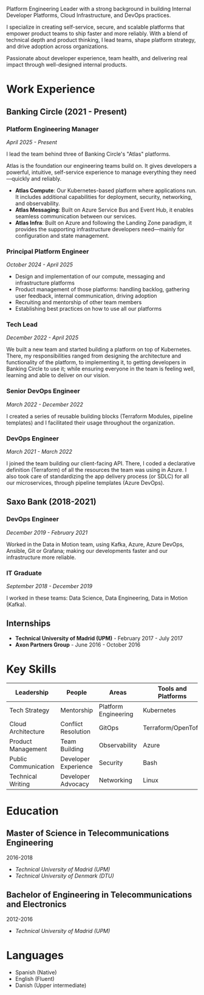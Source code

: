 Platform Engineering Leader with a strong background in building Internal Developer Platforms, Cloud Infrastructure, and DevOps practices.

I specialize in creating self-service, secure, and scalable platforms that empower product teams to ship faster and more reliably. With a blend of technical depth and product thinking, I lead teams, shape platform strategy, and drive adoption across organizations.

Passionate about developer experience, team health, and delivering real impact through well-designed internal products.

# Work Experience

## Banking Circle (2021 - Present)

### Platform Engineering Manager
*April 2025 - Present*

I lead the team behind three of Banking Circle's "Atlas" platforms.

Atlas is the foundation our engineering teams build on. It gives developers a powerful, intuitive, self-service experience to manage everything they need—quickly and reliably.

- **Atlas Compute**: Our Kubernetes-based platform where applications run. It includes additional capabilities for deployment, security, networking, and observability. 
- **Atlas Messaging**: Built on Azure Service Bus and Event Hub, it enables seamless communication between our services. 
- **Atlas Infra**: Built on Azure and following the Landing Zone paradigm, it provides the supporting infrastructure developers need—mainly for configuration and state management.

### Principal Platform Engineer
*October 2024 - April 2025*

- Design and implementation of our compute, messaging and infrastructure platforms
- Product management of those platforms: handling backlog, gathering user feedback, internal communication, driving adoption
- Recruiting and mentorship of other team members
- Establishing best practices on how to use all our platforms

### Tech Lead
*December 2022 - April 2025*

We built a new team and started building a platform on top of Kubernetes. There, my responsibilities ranged from designing the architecture and functionality of the platform, to implementing it, to getting developers in Banking Circle to use it; while ensuring everyone in the team is feeling well, learning and able to deliver on our vision.

### Senior DevOps Engineer
*March 2022 - December 2022*

I created a series of reusable building blocks (Terraform Modules, pipeline templates) and I facilitated their usage throughout the organization.

### DevOps Engineer
*March 2021 - March 2022*

I joined the team building our client-facing API. There, I coded a declarative definition (Terraform) of all the resources the team was using in Azure. I also took care of standardizing the app delivery process (or SDLC) for all our microservices, through pipeline templates (Azure DevOps).

## Saxo Bank (2018-2021)

### DevOps Engineer
*December 2019 - February 2021*

Worked in the Data in Motion team, using Kafka, Azure, Azure DevOps, Ansible, Git or Grafana; making our developments faster and our infrastructure more reliable.

### IT Graduate
*September 2018 - December 2019*

I worked in these teams: Data Science, Data Engineering, Data in Motion (Kafka).

## Internships

- **Technical University of Madrid (UPM)** - February 2017 - July 2017
- **Axon Partners Group** - June 2016 - October 2016

# Key Skills

| Leadership | People | Areas | Tools and Platforms |
|------------|--------|-------|-------------------|
| Tech Strategy | Mentorship | Platform Engineering | Kubernetes |
| Cloud Architecture | Conflict Resolution | GitOps | Terraform/OpenTofu |
| Product Management | Team Building | Observability | Azure |
| Public Communication | Developer Experience | Security | Bash |
| Technical Writing | Developer Advocacy | Networking | Linux |

# Education

## Master of Science in Telecommunications Engineering

2016-2018

* *Technical University of Madrid (UPM)*
* *Technical University of Denmark (DTU)*

## Bachelor of Engineering in Telecommunications and Electronics

2012-2016

* *Technical University of Madrid (UPM)*

# Languages

* Spanish (Native)
* English (Fluent)
* Danish (Upper intermediate)